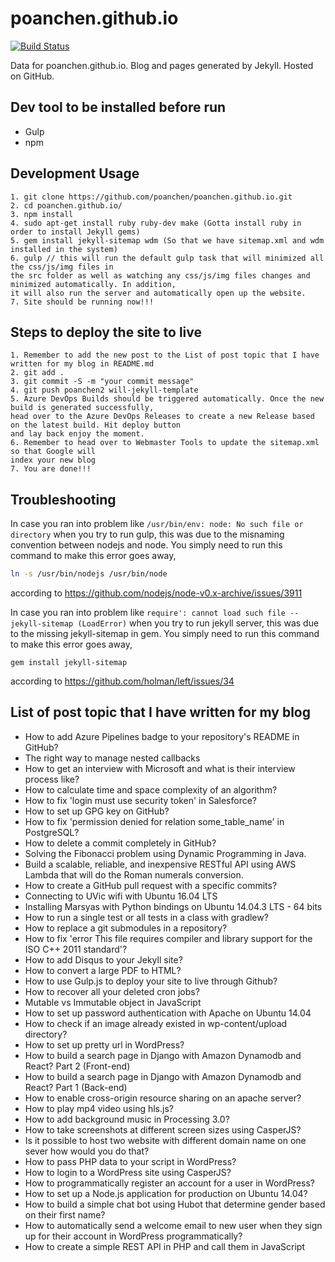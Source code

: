 # poanchen.github.io
[![Build Status](https://dev.azure.com/poanchen/poanchen.github.io/_apis/build/status/poanchen.poanchen.github.io?branchName=will-jekyll-template)](https://dev.azure.com/poanchen/poanchen.github.io/_build/latest?definitionId=1&branchName=will-jekyll-template)

Data for poanchen.github.io. Blog and pages generated by Jekyll. Hosted on GitHub.

Dev tool to be installed before run
----------------------
- Gulp
- npm

## Development Usage

```
1. git clone https://github.com/poanchen/poanchen.github.io.git
2. cd poanchen.github.io/
3. npm install
4. sudo apt-get install ruby ruby-dev make (Gotta install ruby in order to install Jekyll gems)
5. gem install jekyll-sitemap wdm (So that we have sitemap.xml and wdm installed in the system)
6. gulp // this will run the default gulp task that will minimized all the css/js/img files in
the src folder as well as watching any css/js/img files changes and minimized automatically. In addition, 
it will also run the server and automatically open up the website.
7. Site should be running now!!!
```

## Steps to deploy the site to live

```
1. Remember to add the new post to the List of post topic that I have written for my blog in README.md
2. git add .
3. git commit -S -m "your commit message"
4. git push poanchen2 will-jekyll-template
5. Azure DevOps Builds should be triggered automatically. Once the new build is generated successfully, 
head over to the Azure DevOps Releases to create a new Release based on the latest build. Hit deploy button 
and lay back enjoy the moment.
6. Remember to head over to Webmaster Tools to update the sitemap.xml so that Google will 
index your new blog
7. You are done!!!
```

## Troubleshooting

In case you ran into problem like `/usr/bin/env: node: No such file or directory` when you try to run gulp, this was due to the misnaming convention between nodejs and node. You simply need to run this command to make this error goes away,

```bash
ln -s /usr/bin/nodejs /usr/bin/node
```
according to https://github.com/nodejs/node-v0.x-archive/issues/3911

In case you ran into problem like `require': cannot load such file -- jekyll-sitemap (LoadError)` when you try to run jekyll server, this was due to the missing jekyll-sitemap in gem. You simply need to run this command to make this error goes away,

```
gem install jekyll-sitemap
```
according to https://github.com/holman/left/issues/34

## List of post topic that I have written for my blog
- How to add Azure Pipelines badge to your repository's README in GitHub?
- The right way to manage nested callbacks
- How to get an interview with Microsoft and what is their interview process like?
- How to calculate time and space complexity of an algorithm?
- How to fix 'login must use security token' in Salesforce?
- How to set up GPG key on GitHub?
- How to fix 'permission denied for relation some_table_name' in PostgreSQL?
- How to delete a commit completely in GitHub?
- Solving the Fibonacci problem using Dynamic Programming in Java.
- Build a scalable, reliable, and inexpensive RESTful API using AWS Lambda that will do the Roman numerals conversion.
- How to create a GitHub pull request with a specific commits?
- Connecting to UVic wifi with Ubuntu 16.04 LTS
- Installing Marsyas with Python bindings on Ubuntu 14.04.3 LTS - 64 bits
- How to run a single test or all tests in a class with gradlew?
- How to replace a git submodules in a repository?
- How to fix 'error This file requires compiler and library support for the ISO C++ 2011 standard'?
- How to add Disqus to your Jekyll site?
- How to convert a large PDF to HTML?
- How to use Gulp.js to deploy your site to live through Github?
- How to recover all your deleted cron jobs?
- Mutable vs Immutable object in JavaScript
- How to set up password authentication with Apache on Ubuntu 14.04
- How to check if an image already existed in wp-content/upload directory?
- How to set up pretty url in WordPress?
- How to build a search page in Django with Amazon Dynamodb and React? Part 2 (Front-end)
- How to build a search page in Django with Amazon Dynamodb and React? Part 1 (Back-end)
- How to enable cross-origin resource sharing on an apache server?
- How to play mp4 video using hls.js?
- How to add background music in Processing 3.0?
- How to take screenshots at different screen sizes using CasperJS?
- Is it possible to host two website with different domain name on one sever how would you do that?
- How to pass PHP data to your script in WordPress?
- How to login to a WordPress site using CasperJS?
- How to programmatically register an account for a user in WordPress?
- How to set up a Node.js application for production on Ubuntu 14.04?
- How to build a simple chat bot using Hubot that determine gender based on their first name?
- How to automatically send a welcome email to new user when they sign up for their account in WordPress programmatically?
- How to create a simple REST API in PHP and call them in JavaScript
